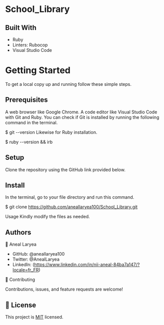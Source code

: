 # School_Library

## Built With
 - Ruby
 - Linters: Rubocop
 - Visual Studio Code

# Getting Started
To get a local copy up and running follow these simple steps.

## Prerequisites
 A web browser like Google Chrome.
 A code editor like Visual Studio Code with Git and Ruby.
You can check if Git is installed by running the following command in the terminal.

$ git --version
Likewise for Ruby installation.

$ ruby --version && irb
## Setup
Clone the repository using the GitHub link provided below.

## Install
In the terminal, go to your file directory and run this command.

$ git clone https://github.com/aneallaryea100/School_Library.git

Usage 
Kindly modify the files as needed.

## Authors
👤 Aneal Laryea

- GitHub: @aneallaryea100
- Twitter: @AnealLaryea
- LinkedIn: (https://www.linkedin.com/in/nii-aneal-84ba7a147/?locale=fr_FR)

🤝 Contributing

Contributions, issues, and feature requests are welcome!

## 📝 License

This project is [MIT](./MIT.md) licensed.